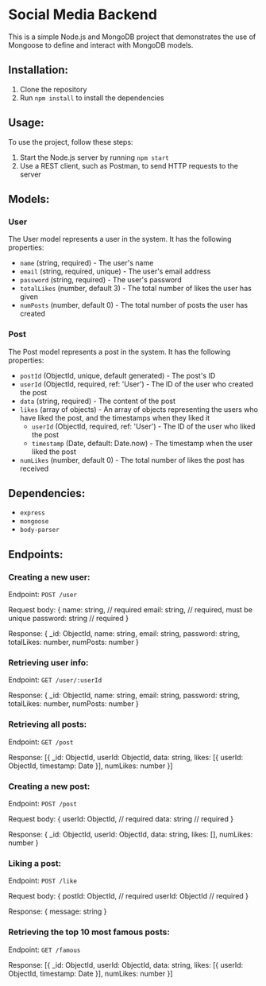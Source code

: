 # Social Media Backend

This is a simple Node.js and MongoDB project that demonstrates the use of Mongoose to define and interact with MongoDB models.

## Installation:

1. Clone the repository
2. Run `npm install` to install the dependencies

## Usage:

To use the project, follow these steps:

1. Start the Node.js server by running `npm start`
2. Use a REST client, such as Postman, to send HTTP requests to the server

## Models:

### User

The User model represents a user in the system. It has the following properties:

- `name` (string, required) - The user's name
- `email` (string, required, unique) - The user's email address
- `password` (string, required) - The user's password
- `totalLikes` (number, default 3) - The total number of likes the user has given
- `numPosts` (number, default 0) - The total number of posts the user has created

### Post

The Post model represents a post in the system. It has the following properties:

- `postId` (ObjectId, unique, default generated) - The post's ID
- `userId` (ObjectId, required, ref: 'User') - The ID of the user who created the post
- `data` (string, required) - The content of the post
- `likes` (array of objects) - An array of objects representing the users who have liked the post, and the timestamps when they liked it
  - `userId` (ObjectId, required, ref: 'User') - The ID of the user who liked the post
  - `timestamp` (Date, default: Date.now) - The timestamp when the user liked the post
- `numLikes` (number, default 0) - The total number of likes the post has received

## Dependencies:

- `express`
- `mongoose`
- `body-parser`

## Endpoints:

### Creating a new user:

Endpoint: `POST /user`

Request body: {
    name: string, // required
    email: string, // required, must be unique
    password: string // required
}

Response: {
    _id: ObjectId,
    name: string,
    email: string,
    password: string,
    totalLikes: number,
    numPosts: number
}


### Retrieving user info:
Endpoint: `GET /user/:userId`

Response: {
    _id: ObjectId,
    name: string,
    email: string,
    password: string,
    totalLikes: number,
    numPosts: number
}


### Retrieving all posts:
Endpoint: `GET /post`

Response: [{
    _id: ObjectId,
    userId: ObjectId,
    data: string,
    likes: [{
        userId: ObjectId,
        timestamp: Date
    }],
    numLikes: number
}]


### Creating a new post:
Endpoint: `POST /post`

Request body: {
    userId: ObjectId, // required
    data: string // required
}

Response: {
    _id: ObjectId,
    userId: ObjectId,
    data: string,
    likes: [],
    numLikes: number
}


### Liking a post:
Endpoint: `POST /like`

Request body: {
    postId: ObjectId, // required
    userId: ObjectId // required
}

Response: {
    message: string
}


### Retrieving the top 10 most famous posts:
Endpoint: `GET /famous`

Response: [{
    _id: ObjectId,
    userId: ObjectId,
    data: string,
    likes: [{
        userId: ObjectId,
        timestamp: Date
    }],
    numLikes: number
}]
